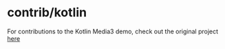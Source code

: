 # contrib/kotlin
For contributions to the Kotlin Media3 demo, check out the original project [here](https://github.com/akhorasani/Media3Player)
